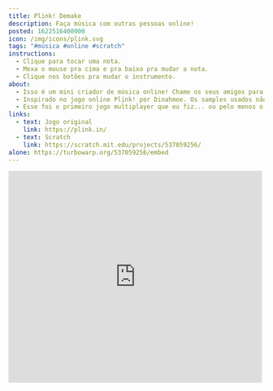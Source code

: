 ```yaml
---
title: Plink! Demake
description: Faça música com outras pessoas online!
posted: 1622516400000
icon: /img/icons/plink.svg
tags: "#música #online #scratch"
instructions:
  - Clique para tocar uma nota.
  - Mexa o mouse pra cima e pra baixo pra mudar a nota.
  - Clique nos botões pra mudar o instrumento.
about:
  - Isso é um mini criador de música online! Chame os seus amigos para fazer música juntos!
  - Inspirado no jogo online Plink! por Dinahmoe. Os samples usados não são os mesmos do jogo original, foram feitos por mim no Auxy e no Beepbox.
  - Esse foi o primeiro jogo multiplayer que eu fiz... ou pelo menos o primeiro em que eu realmente entendia o que eu estava fazendo. :d
links:
  - text: Jogo original
    link: https://plink.in/
  - text: Scratch
    link: https://scratch.mit.edu/projects/537059256/
alone: https://turbowarp.org/537059256/embed
---
```

<iframe src="https://turbowarp.org/537059256/embed?addons=remove-curved-stage-border,pause" width="499" height="416" allowtransparency="true" frameborder="0" scrolling="no" allowfullscreen></iframe>